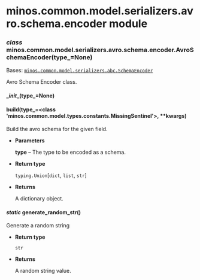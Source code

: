 # minos.common.model.serializers.avro.schema.encoder module


### _class_ minos.common.model.serializers.avro.schema.encoder.AvroSchemaEncoder(type_=None)
Bases: [`minos.common.model.serializers.abc.SchemaEncoder`](minos.common.model.serializers.abc.md#minos.common.model.serializers.abc.SchemaEncoder)

Avro Schema Encoder class.


#### \__init__(type_=None)

#### build(type_=<class 'minos.common.model.types.constants.MissingSentinel'>, \*\*kwargs)
Build the avro schema for the given field.


* **Parameters**

    **type** – The type to be encoded as a schema.



* **Return type**

    `typing.Union`[`dict`, `list`, `str`]



* **Returns**

    A dictionary object.



#### _static_ generate_random_str()
Generate a random string


* **Return type**

    `str`



* **Returns**

    A random string value.
